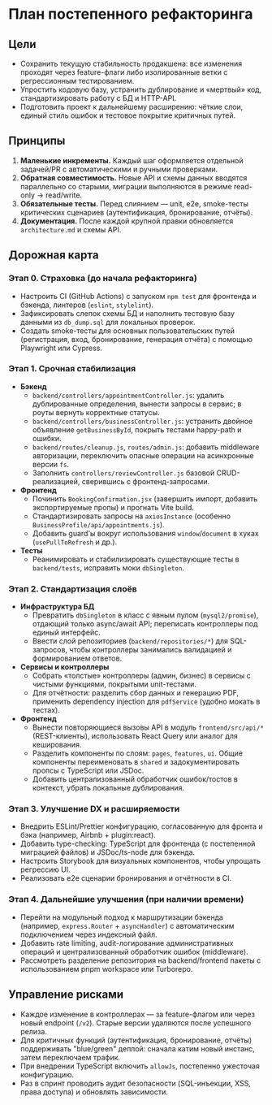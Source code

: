 # План постепенного рефакторинга

## Цели
- Сохранить текущую стабильность продакшена: все изменения проходят через feature-флаги либо изолированные ветки с регрессионным тестированием.
- Упростить кодовую базу, устранить дублирование и «мертвый» код, стандартизировать работу с БД и HTTP-API.
- Подготовить проект к дальнейшему расширению: чёткие слои, единый стиль ошибок и тестовое покрытие критичных путей.

## Принципы
1. **Маленькие инкременты.** Каждый шаг оформляется отдельной задачей/PR с автоматическими и ручными проверками.
2. **Обратная совместимость.** Новые API и схемы данных вводятся параллельно со старыми, миграции выполняются в режиме read-only → read/write.
3. **Обязательные тесты.** Перед слиянием — unit, e2e, smoke-тесты критических сценариев (аутентификация, бронирование, отчёты).
4. **Документация.** После каждой крупной правки обновляется `architecture.md` и схемы API.

## Дорожная карта

### Этап 0. Страховка (до начала рефакторинга)
- Настроить CI (GitHub Actions) с запуском `npm test` для фронтенда и бэкенда, линтеров (`eslint`, `stylelint`).
- Зафиксировать слепок схемы БД и наполнить тестовую базу данными из `db_dump.sql` для локальных проверок.
- Создать smoke-тесты для основных пользовательских путей (регистрация, вход, бронирование, генерация отчёта) с помощью Playwright или Cypress.

### Этап 1. Срочная стабилизация
- **Бэкенд**
  - `backend/controllers/appointmentController.js`: удалить дублированные определения, вынести запросы в сервис; в роуты вернуть корректные статусы.
  - `backend/controllers/businessController.js`: устранить двойное объявление `getBusinessById`, покрыть тестами happy-path и ошибки.
  - `backend/routes/cleanup.js`, `routes/admin.js`: добавить middleware авторизации, переключить опасные операции на асинхронные версии `fs`.
  - Заполнить `controllers/reviewController.js` базовой CRUD-реализацией, сверившись с фронтенд-запросами.
- **Фронтенд**
  - Починить `BookingConfirmation.jsx` (завершить импорт, добавить экспортируемые пропы) и прогнать Vite build.
  - Стандартизировать запросы на `axiosInstance` (особенно `BusinessProfile/api/appointments.js`).
  - Добавить guard'ы вокруг использования `window`/`document` в хуках (`usePullToRefresh` и др.).
- **Тесты**
  - Реанимировать и стабилизировать существующие тесты в `backend/tests`, исправить моки `dbSingleton`.

### Этап 2. Стандартизация слоёв
- **Инфраструктура БД**
  - Превратить `dbSingleton` в класс с явным пулом (`mysql2/promise`), отдающий только async/await API; переписать контроллеры под единый интерфейс.
  - Ввести слой репозиториев (`backend/repositories/*`) для SQL-запросов, чтобы контроллеры занимались валидацией и формированием ответов.
- **Сервисы и контроллеры**
  - Собрать «толстые» контроллеры (админ, бизнес) в сервисы с чистыми функциями, покрытыми unit-тестами.
  - Для отчётности: разделить сбор данных и генерацию PDF, применить dependency injection для `pdfService` (удобно мокать в тестах).
- **Фронтенд**
  - Вынести повторяющиеся вызовы API в модуль `frontend/src/api/*` (REST-клиенты), использовать React Query или аналог для кеширования.
  - Разделить компоненты по слоям: `pages`, `features`, `ui`. Общие компоненты переименовать в `shared` и задокументировать пропсы с TypeScript или JSDoc.
  - Добавить централизованный обработчик ошибок/тостов в контекст, убрать локальные дублирования.

### Этап 3. Улучшение DX и расширяемости
- Внедрить ESLint/Prettier конфигурацию, согласованную для фронта и бэка (например, Airbnb + plugin:react).
- Добавить type-checking: TypeScript для фронтенда (с постепенной миграцией файлов) и JSDoc/ts-node для бэкенда.
- Настроить Storybook для визуальных компонентов, чтобы упрощать регрессию UI.
- Реализовать e2e сценарии бронирования и отчётности в CI.

### Этап 4. Дальнейшие улучшения (при наличии времени)
- Перейти на модульный подход к маршрутизации бэкенда (например, `express.Router` + `asyncHandler`) с автоматическим подключением через индексный файл.
- Добавить rate limiting, audit-логирование административных операций и централизованный обработчик ошибок (middleware).
- Рассмотреть разделение репозитория на backend/frontend пакеты с использованием pnpm workspace или Turborepo.

## Управление рисками
- Каждое изменение в контроллерах — за feature-флагом или через новый endpoint (`/v2`). Старые версии удаляются после успешного релиза.
- Для критичных функций (аутентификация, бронирование, отчёты) поддерживать "blue/green" деплой: сначала катим новый инстанс, затем переключаем трафик.
- При внедрении TypeScript включить `allowJs`, постепенно ужесточая конфигурацию.
- Раз в спринт проводить аудит безопасности (SQL-инъекции, XSS, права доступа) и обновлять зависимости.

